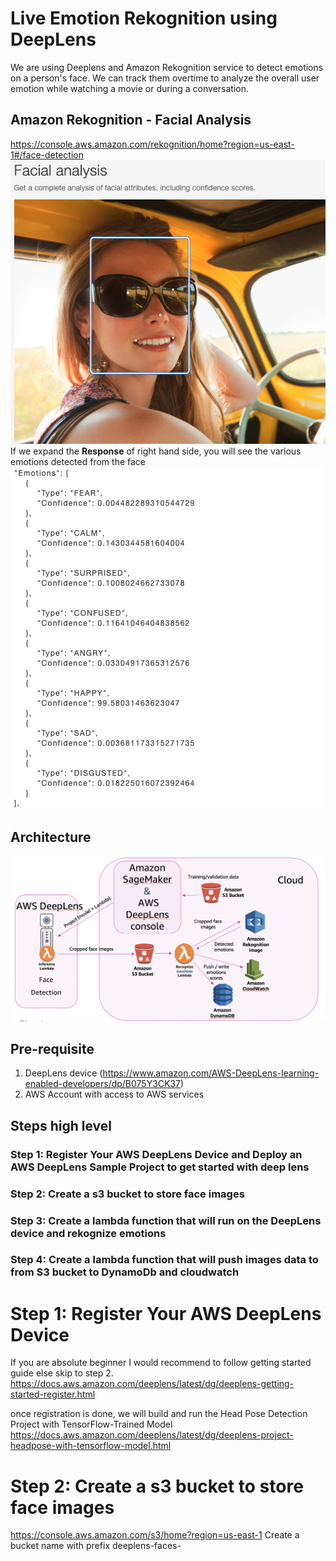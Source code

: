 # Live Emotion Rekognition using DeepLens

We are using Deeplens and Amazon Rekognition service to detect emotions on a person's face. We can track them overtime to analyze the overall user emotion while watching a movie or during a conversation.

## Amazon Rekognition - Facial Analysis
https://console.aws.amazon.com/rekognition/home?region=us-east-1#/face-detection
<img src="images/1.png"></br>
If we expand the <b>Response</b> of right hand side, you will see the various emotions detected from the face
<img src="images/2.png">

## Architecture
<img src="images/architecture.png">

## Pre-requisite
1. DeepLens device (https://www.amazon.com/AWS-DeepLens-learning-enabled-developers/dp/B075Y3CK37)
2. AWS Account with access to AWS services

## Steps high level
### Step 1: Register Your AWS DeepLens Device and Deploy an AWS DeepLens Sample Project to get started with deep lens
### Step 2: Create a s3 bucket to store face images
### Step 3: Create a lambda function that will run on the DeepLens device and rekognize emotions
### Step 4: Create a lambda function that will push images data to from S3 bucket to DynamoDb and cloudwatch

# Step 1: Register Your AWS DeepLens Device

If you are absolute beginner I would recommend to follow getting started guide else skip to step 2.
https://docs.aws.amazon.com/deeplens/latest/dg/deeplens-getting-started-register.html

once registration is done, we will build and run the Head Pose Detection Project with TensorFlow-Trained Model
https://docs.aws.amazon.com/deeplens/latest/dg/deeplens-project-headpose-with-tensorflow-model.html

# Step 2: Create a s3 bucket to store face images
https://console.aws.amazon.com/s3/home?region=us-east-1
Create a bucket name with prefix deeplens-faces-<yourname>


